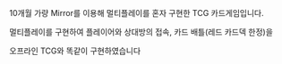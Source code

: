 10개월 가량 Mirror를 이용해 멀티플레이를 혼자 구현한 TCG 카드게임입니다.

멀티플레이를 구현하여 플레이어와 상대방의 접속, 카드 배틀(레드 카드덱 한정)을 

오프라인 TCG와 똑같이 구현하였습니다
